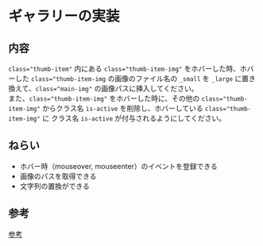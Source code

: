 # ギャラリーの実装

## 内容

`class="thumb-item"` 内にある `class="thumb-item-img"` をホバーした時、ホバーした `class="thumb-item-img` の画像のファイル名の `_small` を `_large` に置き換えて、`class="main-img"` の画像パスに挿入してください。  
また、`class="thumb-item-img"` をホバーした時に、その他の `class="thumb-item-img"` からクラス名 `is-active` を削除し、ホバーしている `class="thumb-item-img"` に クラス名 `is-active` が付与されるようにしてください。  

## ねらい
- ホバー時（mouseover, mouseenter）のイベントを登録できる  
- 画像のパスを取得できる  
- 文字列の置換ができる  

## 参考

[参考](./example/README.md)  
